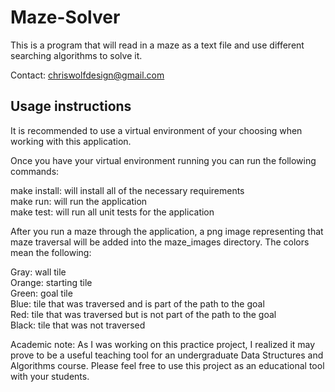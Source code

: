 # Maze-Solver

This is a program that will read in a maze as a text file and use different
searching algorithms to solve it.  

Contact: chriswolfdesign@gmail.com

## Usage instructions

It is recommended to use a virtual environment of your choosing when working with this application.

Once you have your virtual environment running you can run the following commands:

make install: will install all of the necessary requirements \
make run: will run the application \
make test: will run all unit tests for the application

After you run a maze through the application, a png image representing that maze traversal
will be added into the maze_images directory.  The colors mean the following:

Gray: wall tile \
Orange: starting tile \
Green: goal tile \
Blue: tile that was traversed and is part of the path to the goal \
Red: tile that was traversed but is not part of the path to the goal \
Black: tile that was not traversed

Academic note: As I was working on this practice project, I realized it may prove
to be a useful teaching tool for an undergraduate Data Structures and Algorithms course.
Please feel free to use this project as an educational tool with your students.